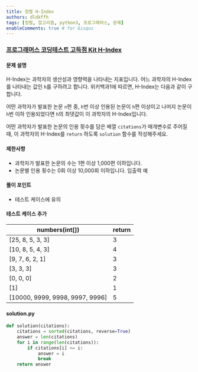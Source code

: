```yaml
---
title: 정렬 H-Index
authors: dldkffh
tags: [정렬, 알고리즘, python3, 프로그래머스, 문제]
enableComments: true # for Gisqus
---
```


### [프로그래머스 코딩테스트 고득점 Kit H-Index](https://school.programmers.co.kr/learn/courses/30/lessons/42747)

#### 문제 설명

H-Index는 과학자의 생산성과 영향력을 나타내는 지표입니다. 어느 과학자의 H-Index를 나타내는 값인 `h`를 구하려고 합니다. 위키백과1에 따르면, H-Index는 다음과 같이 구합니다.

어떤 과학자가 발표한 논문 `n`편 중, `h`번 이상 인용된 논문이 `h`편 이상이고 나머지 논문이 `h`번 이하 인용되었다면 `h`의 최댓값이 이 과학자의 H-Index입니다.

어떤 과학자가 발표한 논문의 인용 횟수를 담은 배열 `citations`가 매개변수로 주어질 때, 이 과학자의 H-Index를 `return` 하도록 `solution` 함수를 작성해주세요.

<!--truncate-->

#### 제한사항

- 과학자가 발표한 논문의 수는 1편 이상 1,000편 이하입니다.
- 논문별 인용 횟수는 0회 이상 10,000회 이하입니다. 입출력 예

#### 풀이 포인트

- 테스트 케이스에 유의

#### 테스트 케이스 추가

| numbers(int[])                  | return |
| ------------------------------- | ------ |
| [25, 8, 5, 3, 3]                | 3      |
| [10, 8, 5, 4, 3]                | 4      |
| [9, 7, 6, 2, 1]                 | 3      |
| [3, 3, 3]                       | 3      |
| [0, 0, 0]                       | 2      |
| [1]                             | 1      |
| [10000, 9999, 9998, 9997, 9996] | 5      |

#### solution.py

```python showLineNumbers title="python3"
def solution(citations):
    citations = sorted(citations, reverse=True)
    answer = len(citations)
    for i in range(len(citations)):
        if citations[i] <= i:
            answer = i
            break
    return answer
```
